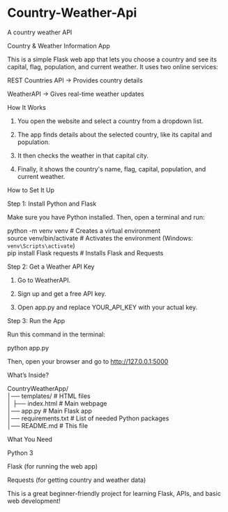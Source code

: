 # Country-Weather-Api
A country weather API


Country & Weather Information App

This is a simple Flask web app that lets you choose a country and see its capital, flag, population, and current weather. It uses two online services:

REST Countries API → Provides country details

WeatherAPI → Gives real-time weather updates


How It Works

1. You open the website and select a country from a dropdown list.


2. The app finds details about the selected country, like its capital and population.


3. It then checks the weather in that capital city.


4. Finally, it shows the country's name, flag, capital, population, and current weather.



How to Set It Up

Step 1: Install Python and Flask

Make sure you have Python installed. Then, open a terminal and run:

python -m venv venv  # Creates a virtual environment  
source venv/bin/activate  # Activates the environment (Windows: `venv\Scripts\activate`)  
pip install Flask requests  # Installs Flask and Requests

Step 2: Get a Weather API Key

1. Go to WeatherAPI.


2. Sign up and get a free API key.


3. Open app.py and replace YOUR_API_KEY with your actual key.



Step 3: Run the App

Run this command in the terminal:

python app.py

Then, open your browser and go to http://127.0.0.1:5000

What’s Inside?

CountryWeatherApp/  
│── templates/        # HTML files  
│   ├── index.html    # Main webpage  
│── app.py            # Main Flask app  
│── requirements.txt  # List of needed Python packages  
│── README.md         # This file

What You Need

Python 3

Flask (for running the web app)

Requests (for getting country and weather data)


This is a great beginner-friendly project for learning Flask, APIs, and basic web development!

